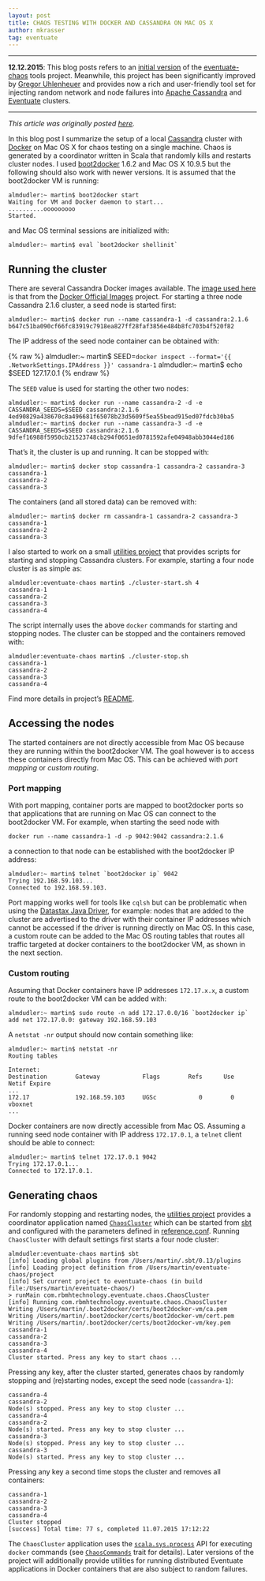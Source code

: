 ```yaml
---
layout: post
title: CHAOS TESTING WITH DOCKER AND CASSANDRA ON MAC OS X
author: mkrasser
tag: eventuate
---
```


<hr/>

**12.12.2015**: This blog posts refers to an [initial version](https://github.com/RBMHTechnology/eventuate-chaos/tree/blog-01) of the [eventuate-chaos](https://github.com/RBMHTechnology/eventuate-chaos) tools project. Meanwhile, this project has been significantly improved by [Gregor Uhlenheuer](https://github.com/kongo2002) and provides now a rich and user-friendly tool set for injecting random network and node failures into [Apache Cassandra](http://cassandra.apache.org/) and [Eventuate](https://github.com/RBMHTechnology/eventuate) clusters.    

<hr/>

*This article was originally posted [here](https://krasserm.github.io/2015/07/13/chaos-testing-with-docker-and-cassandra/).*

In this blog post I summarize the setup of a local [Cassandra](http://cassandra.apache.org/) cluster with [Docker](https://www.docker.com/) on Mac OS X for chaos testing on a single machine. Chaos is generated by a coordinator written in Scala that randomly kills and restarts cluster nodes. I used [boot2docker](http://boot2docker.io/) 1.6.2 and Mac OS X 10.9.5 but the following should also work with newer versions. It is assumed that the boot2docker VM is running:

    almdudler:~ martin$ boot2docker start
    Waiting for VM and Docker daemon to start...
    ..........ooooooooo
    Started.

and Mac OS terminal sessions are initialized with:

    almdudler:~ martin$ eval `boot2docker shellinit`
 
Running the cluster
-------------------

There are several Cassandra Docker images available. The [image used here](https://registry.hub.docker.com/_/cassandra/) is that from the [Docker Official Images](https://github.com/docker-library/official-images) project. For starting a three node Cassandra 2.1.6 cluster, a seed node is started first:

    almdudler:~ martin$ docker run --name cassandra-1 -d cassandra:2.1.6
    b647c51ba090cf66fc83919c7918ea827ff28faf3856e484b8fc703b4f520f82

The IP address of the seed node container can be obtained with: 

{% raw %}
    almdudler:~ martin$ SEED=`docker inspect --format='{{ .NetworkSettings.IPAddress }}' cassandra-1`
    almdudler:~ martin$ echo $SEED
    127.17.0.1
{% endraw %}

The `SEED` value is used for starting the other two nodes:

    almdudler:~ martin$ docker run --name cassandra-2 -d -e CASSANDRA_SEEDS=$SEED cassandra:2.1.6
    4ed90829a438670c8a496681f65078b23d5609f5ea55bead915ed07fdcb30ba5
    almdudler:~ martin$ docker run --name cassandra-3 -d -e CASSANDRA_SEEDS=$SEED cassandra:2.1.6
    9dfef16988f5950cb21523748cb294f0651ed0781592afe04948abb3044ed186

That’s it, the cluster is up and running. It can be stopped with:

    almdudler:~ martin$ docker stop cassandra-1 cassandra-2 cassandra-3
    cassandra-1
    cassandra-2
    cassandra-3

The containers (and all stored data) can be removed with:

    almdudler:~ martin$ docker rm cassandra-1 cassandra-2 cassandra-3
    cassandra-1
    cassandra-2
    cassandra-3

I also started to work on a small [utilities project](https://github.com/RBMHTechnology/eventuate-chaos/tree/blog-01) that provides scripts for starting and stopping Cassandra clusters. For example, starting a four node cluster is as simple as:

    almdudler:eventuate-chaos martin$ ./cluster-start.sh 4
    cassandra-1
    cassandra-2
    cassandra-3
    cassandra-4

The script internally uses the above `docker` commands for starting and stopping nodes. The cluster can be stopped and the containers removed with:

    almdudler:eventuate-chaos martin$ ./cluster-stop.sh 
    cassandra-1
    cassandra-2
    cassandra-3
    cassandra-4

Find more details in project’s [README](https://github.com/RBMHTechnology/eventuate-chaos/blob/blog-01/README.md#manual-failure-generation).

Accessing the nodes
-------------------

The started containers are not directly accessible from Mac OS because they are running within the boot2docker VM. The goal however is to access these containers directly from Mac OS. This can be achieved with *port mapping* or *custom routing*.

### Port mapping

With port mapping, container ports are mapped to boot2docker ports so that applications that are running on Mac OS can connect to the boot2docker VM. For example, when starting the seed node with 

    docker run --name cassandra-1 -d -p 9042:9042 cassandra:2.1.6

a connection to that node can be established with the boot2docker IP address:

    almdudler:~ martin$ telnet `boot2docker ip` 9042
    Trying 192.168.59.103...
    Connected to 192.168.59.103.

Port mapping works well for tools like `cqlsh` but can be problematic when using the [Datastax Java Driver](https://github.com/datastax/java-driver), for example: nodes that are added to the cluster are advertised to the driver with their container IP addresses which cannot be accessed if the driver is running directly on Mac OS. In this case, a custom route can be added to the Mac OS routing tables that routes all traffic targeted at docker containers to the boot2docker VM, as shown in the next section.

### Custom routing

Assuming that Docker containers have IP addresses `172.17.x.x`, a custom route to the boot2docker VM can be added with: 

    almdudler:~ martin$ sudo route -n add 172.17.0.0/16 `boot2docker ip`
    add net 172.17.0.0: gateway 192.168.59.103

A `netstat -nr` output should now contain something like:

    almdudler:~ martin$ netstat -nr
    Routing tables
    
    Internet:
    Destination        Gateway            Flags        Refs      Use   Netif Expire
    ...
    172.17             192.168.59.103     UGSc            0        0 vboxnet
    ...

Docker containers are now directly accessible from Mac OS. Assuming a running seed node container with IP address `172.17.0.1`, a `telnet` client should be able to connect:

    almdudler:~ martin$ telnet 172.17.0.1 9042
    Trying 172.17.0.1...
    Connected to 172.17.0.1.

Generating chaos
----------------

For randomly stopping and restarting nodes, the [utilities project](https://github.com/RBMHTechnology/eventuate-chaos/tree/blog-01) provides a coordinator application named [`ChaosCluster`](https://github.com/RBMHTechnology/eventuate-chaos/blob/blog-01/src/main/scala/com/rbmhtechnology/eventuate/chaos/ChaosCluster.scala) which can be started from [sbt](http://www.scala-sbt.org/) and configured with the parameters defined in [reference.conf](https://github.com/RBMHTechnology/eventuate-chaos/blob/blog-01/src/main/resources/reference.conf). Running `ChaosCluster` with default settings first starts a four node cluster:

    almdudler:eventuate-chaos martin$ sbt
    [info] Loading global plugins from /Users/martin/.sbt/0.13/plugins
    [info] Loading project definition from /Users/martin/eventuate-chaos/project
    [info] Set current project to eventuate-chaos (in build file:/Users/martin/eventuate-chaos/)
    > runMain com.rbmhtechnology.eventuate.chaos.ChaosCluster
    [info] Running com.rbmhtechnology.eventuate.chaos.ChaosCluster 
    Writing /Users/martin/.boot2docker/certs/boot2docker-vm/ca.pem
    Writing /Users/martin/.boot2docker/certs/boot2docker-vm/cert.pem
    Writing /Users/martin/.boot2docker/certs/boot2docker-vm/key.pem
    cassandra-1
    cassandra-2
    cassandra-3
    cassandra-4
    Cluster started. Press any key to start chaos ...

Pressing any key, after the cluster started, generates chaos by randomly stopping and (re)starting nodes, except the seed node (`cassandra-1`): 

    cassandra-4
    cassandra-2
    Node(s) stopped. Press any key to stop cluster ...
    cassandra-4
    cassandra-2
    Node(s) started. Press any key to stop cluster ...
    cassandra-3
    Node(s) stopped. Press any key to stop cluster ...
    cassandra-3
    Node(s) started. Press any key to stop cluster ...

Pressing any key a second time stops the cluster and removes all containers:

    cassandra-1
    cassandra-2
    cassandra-3
    cassandra-4
    Cluster stopped
    [success] Total time: 77 s, completed 11.07.2015 17:12:22

The `ChaosCluster` application uses the [`scala.sys.process`](http://www.scala-lang.org/api/current/index.html#scala.sys.process.package) API for executing `docker` commands (see [`ChaosCommands`](https://github.com/RBMHTechnology/eventuate-chaos/blob/blog-01/src/main/scala/com/rbmhtechnology/eventuate/chaos/ChaosCommands.scala) trait for details). Later versions of the project will additionally provide utilities for running distributed Eventuate applications in Docker containers that are also subject to random failures.
